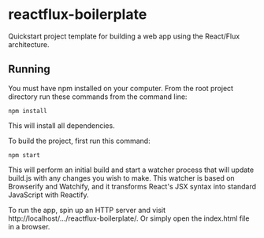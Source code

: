 # reactflux-boilerplate

Quickstart project template for building a web app using the React/Flux architecture.

## Running

You must have npm installed on your computer. From the root project directory run these commands from the command line:

    npm install

This will install all dependencies.

To build the project, first run this command:

    npm start

This will perform an initial build and start a watcher process that will update build.js with any changes you wish to make. This watcher is based on Browserify and Watchify, and it transforms React's JSX syntax into standard JavaScript with Reactify.

To run the app, spin up an HTTP server and visit http://localhost/.../reactflux-boilerplate/. Or simply open the index.html file in a browser.
